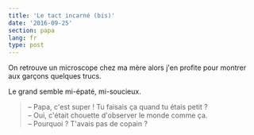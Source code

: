 ```yaml
---
title: 'Le tact incarné (bis)'
date: '2016-09-25'
section: papa
lang: fr
type: post
---
```


On retrouve un microscope chez ma mère alors j'en profite pour montrer aux garçons quelques trucs.

<!-- more -->

Le grand semble mi-épaté, mi-soucieux.

> – Papa, c'est super ! Tu faisais ça quand tu étais petit ?  
> – Oui, c'était chouette d'observer le monde comme ça.  
> – Pourquoi ? T'avais pas de copain ?
